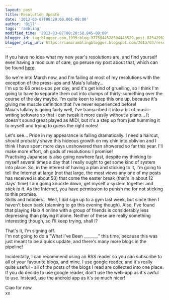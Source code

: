 ```yaml
---
layout: post
title: Resolution Update
date: '2013-03-07T08:20:00.001-08:00'
author: 'Bill'
tags: 'rambling'
modified_time: '2013-03-07T08:20:50.845-08:00'
blogger_id: tag:blogger.com,1999:blog-3775944528504443529.post-8234296204311964602
blogger_orig_url: https://iamaramblingblogger.blogspot.com/2013/03/resolution-update.html
---
```


If you have no idea what my new year's resolutions are, and find yourself even having a modicum of care, go peruse my post about that, which can be found [here](http://localhost:4000/2013/01/03/resolutions.html).  

So we're into March now, and I'm failing at most of my resolutions with the exception of the press-ups and Maia's lullaby...  
I'm up to 66 press-ups per day, and it's get kind of gruelling, so I think I'm going to have to separate them out into clumps of thirty-something over the course of the day maybe. I'm quite keen to keep this one up, because it's giving me muscle definition that I've never experienced before!  
Maia's lullaby is going fairly well, I've transcribed it into a bit of music-writing software so that I can tweak it more easily without a piano... It doesn't sound great played as MIDI, but it's a step up from just humming it to myself and trying to guess the right notes!  

Let's see... Pride in my appearance is failing dramatically. I need a haircut, should probably shave this hideous growth on my chin into oblivion and I think I have spent more days unshowered than showered so far this year. I'll make more effort, oh gods of resolutions: I promise!  
Practising Japanese is also going nowhere fast, despite my thinking to myself several times a day that I really ought to get some kind of system into place. So, in the interest of having a plan and sticking to it, I'm going to tell the Internet at large (not that large, the most views any one of my posts has received is about 50) that come the easter break (that's in about 12 days' time) I am going knuckle down, get myself a system together and _stick to it_. As the Internet, you have permission to punish me for not sticking to this promise.  
Skills and hobbies... Well, I _did_ sign up to a gym last week, but since then I haven't been back (planning to go this evening though). Also, I've found that playing Halo 4 online with a group of friends is considerably less depressing than playing it alone. Neither of these are really something interesting though, so I'll keep trying, shall I?  

That's it, I'm signing off.  
I'm not going to do a "What I've Been _______" this time, because this was just meant to be a quick update, and there's many more blogs in the pipeline!  

Incidentally, I can recommend using an RSS reader so you can subscribe to all of your favourite blogs, and mine. I use google reader, and it's really quite useful - all of the posts of the blogs I read are collected into one place. If you do decide to use google reader, don't use the web-app as it's awful to use. Instead, use the android app as it's _so_ much nicer!  

Ciao for now.  
xx
